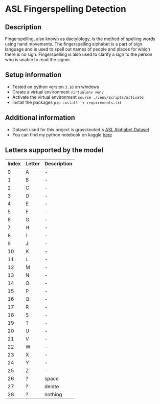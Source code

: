 # ASL Fingerspelling Detection

## Description

Fingerspelling, also known as dactylology, is the method of spelling words using hand movements. The fingerspelling alphabet is a part of sign language and is used to spell out names of people and places for which there is no sign. Fingerspelling is also used to clarify a sign to the person who is unable to read the signer.

## Setup information

- Tested on python version `3.10` on windows
- Create a virtual environment `virtualenv venv`
- Activate the virtual environment `source ./venv/Scripts/activate`
- Install the packages `pip install -r requirements.txt`

## Additional information

- Dataset used for this project is grassknoted's [ASL Alphabet Dataset](https://kaggle.com/datasets/grassknoted/asl-alphabet/)
- You can find my python notebook on kaggle [here](https://www.kaggle.com/code/godnondsilva/asl-20-epochs-with-gpu-p100/notebook)

## Letters supported by the model

| Index | Letter | Description |
| ----- | ------ | ----------- |
| 0     | A      | -           |
| 1     | B      | -           |
| 2     | C      | -           |
| 3     | D      | -           |
| 4     | E      | -           |
| 5     | F      | -           |
| 6     | G      | -           |
| 7     | H      | -           |
| 8     | I      | -           |
| 9     | J      | -           |
| 10    | K      | -           |
| 11    | L      | -           |
| 12    | M      | -           |
| 13    | N      | -           |
| 14    | O      | -           |
| 15    | P      | -           |
| 16    | Q      | -           |
| 17    | R      | -           |
| 18    | S      | -           |
| 19    | T      | -           |
| 20    | U      | -           |
| 21    | V      | -           |
| 22    | W      | -           |
| 23    | X      | -           |
| 24    | Y      | -           |
| 25    | Z      | -           |
| 26    | ?      | space       |
| 27    | ?      | delete      |
| 28    | ?      | nothing     |

